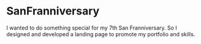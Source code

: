 # SanFranniversary
I wanted to do something special for my 7th San Franniversary. So I designed and developed a landing page to promote my portfolio and skills.
